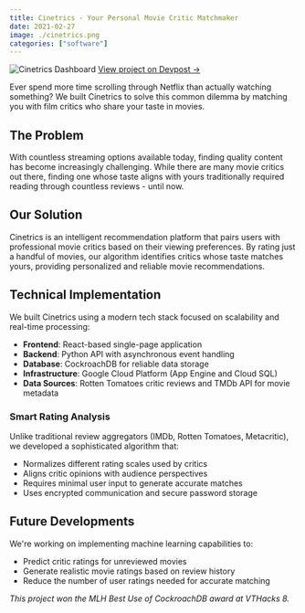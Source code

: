 ```yaml
---
title: Cinetrics - Your Personal Movie Critic Matchmaker
date: 2021-02-27
image: ./cinetrics.png
categories: ["software"]
---
```


<div class="flex flex-col items-center w-full my-8">
    <img 
        src="/posts/cinetrics/cinetrics.png" 
        alt="Cinetrics Dashboard" 
        class="w-3/4 md:w-2/3 lg:w-1/2 h-auto rounded-lg shadow-lg" 
    />
    <a 
        href="https://devpost.com/software/cinetrics" 
        class="mt-2 text-sm text-blue-300 hover:text-blue-400 italic"
        target="_blank" 
        rel="noopener noreferrer"
    >
        View project on Devpost →
    </a>
</div>

Ever spend more time scrolling through Netflix than actually watching something? We built Cinetrics to solve this common dilemma by matching you with film critics who share your taste in movies.

## The Problem

With countless streaming options available today, finding quality content has become increasingly challenging. While there are many movie critics out there, finding one whose taste aligns with yours traditionally required reading through countless reviews - until now.

## Our Solution

Cinetrics is an intelligent recommendation platform that pairs users with professional movie critics based on their viewing preferences. By rating just a handful of movies, our algorithm identifies critics whose taste matches yours, providing personalized and reliable movie recommendations.

## Technical Implementation

We built Cinetrics using a modern tech stack focused on scalability and real-time processing:

- **Frontend**: React-based single-page application
- **Backend**: Python API with asynchronous event handling
- **Database**: CockroachDB for reliable data storage
- **Infrastructure**: Google Cloud Platform (App Engine and Cloud SQL)
- **Data Sources**: Rotten Tomatoes critic reviews and TMDb API for movie metadata

### Smart Rating Analysis

Unlike traditional review aggregators (IMDb, Rotten Tomatoes, Metacritic), we developed a sophisticated algorithm that:
- Normalizes different rating scales used by critics
- Aligns critic opinions with audience perspectives
- Requires minimal user input to generate accurate matches
- Uses encrypted communication and secure password storage

## Future Developments

We're working on implementing machine learning capabilities to:
- Predict critic ratings for unreviewed movies
- Generate realistic movie ratings based on review history
- Reduce the number of user ratings needed for accurate matching

*This project won the MLH Best Use of CockroachDB award at VTHacks 8.*